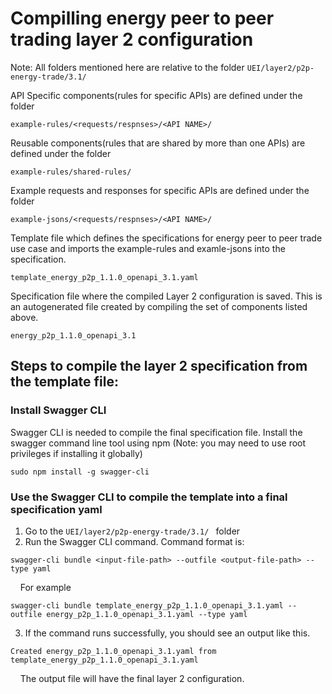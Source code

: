 # Compilling energy peer to peer trading layer 2 configuration

Note: All folders mentioned here are relative to the folder ``` UEI/layer2/p2p-energy-trade/3.1/ ```

API Specific components(rules for specific APIs) are defined under the folder

```
example-rules/<requests/respnses>/<API NAME>/
```

Reusable components(rules that are shared by more than one APIs) are defined under the folder

```
example-rules/shared-rules/
```

Example requests and responses for specific APIs are defined under the folder

```
example-jsons/<requests/respnses>/<API NAME>/
```

Template file which defines the specifications for energy peer to peer trade use case and imports the example-rules and examle-jsons into the specification.
```
template_energy_p2p_1.1.0_openapi_3.1.yaml
```

Specification file where the compiled Layer 2 configuration is saved. This is an autogenerated file created by compiling the set of components listed above.
```
energy_p2p_1.1.0_openapi_3.1
```

## Steps to compile the layer 2 specification from the template file:

### Install Swagger CLI
Swagger CLI is needed to compile the final specification file. Install the swagger command line tool using npm (Note: you may need to use root privileges if installing it globally)

```
sudo npm install -g swagger-cli
```

### Use the Swagger CLI to compile the template into a final specification yaml
1. Go to the ``` UEI/layer2/p2p-energy-trade/3.1/  ``` folder
2. Run the Swagger CLI command. Command format is:
```
swagger-cli bundle <input-file-path> --outfile <output-file-path> --type yaml
```
&nbsp;&nbsp;&nbsp;&nbsp;For example
```
swagger-cli bundle template_energy_p2p_1.1.0_openapi_3.1.yaml --outfile energy_p2p_1.1.0_openapi_3.1.yaml --type yaml
```
3. If the command runs successfully, you should see an output like this.
```
Created energy_p2p_1.1.0_openapi_3.1.yaml from template_energy_p2p_1.1.0_openapi_3.1.yaml
```
&nbsp;&nbsp;&nbsp;&nbsp;The output file will have the final layer 2 configuration.
